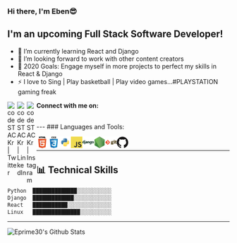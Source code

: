 
### Hi there, I'm Eben😎

## I'm an upcoming Full Stack Software Developer!
- 🌱 I’m currently learning React and Django 
- 👯 I’m looking forward to work with other content creators
- 🥅 2020 Goals: Engage myself in more projects to perfect my skills in React & Django
- ⚡ I love to Sing | Play basketball | Play video games...#PLAYSTATION gaming freak


**Connect with me on:**
[<img align="left" alt="codeSTACKr | Twitter" width="22px" src="https://cdn.jsdelivr.net/npm/simple-icons@v3/icons/twitter.svg" />][twitter]
[<img align="left" alt="codeSTACKr | LinkedIn" width="22px" src="https://cdn.jsdelivr.net/npm/simple-icons@v3/icons/linkedin.svg" />][linkedin]
[<img align="left" alt="codeSTACKr | Instagram" width="22px" src="https://cdn.jsdelivr.net/npm/simple-icons@v3/icons/instagram.svg" />][instagram]

<br />
---
### Languages and Tools:

[<img align="left" alt="HTML5" width="26px" src="https://raw.githubusercontent.com/github/explore/80688e429a7d4ef2fca1e82350fe8e3517d3494d/topics/html/html.png" />][HTML & CSS Playlist]
[<img align="left" alt="CSS3" width="26px" src="https://raw.githubusercontent.com/github/explore/80688e429a7d4ef2fca1e82350fe8e3517d3494d/topics/css/css.png" />][HTML & CSS Playlist]
[<img align="left" alt="Python" width="26px" src="https://raw.githubusercontent.com/github/explore/80688e429a7d4ef2fca1e82350fe8e3517d3494d/topics/python/python.png" />][PythonPlaylist]
[<img align="left" alt="JavaScript" width="26px" src="https://raw.githubusercontent.com/github/explore/80688e429a7d4ef2fca1e82350fe8e3517d3494d/topics/javascript/javascript.png" />][JavaScript Playlist]
[<img align="left" alt="Django" width="26px" src="https://raw.githubusercontent.com/github/explore/80688e429a7d4ef2fca1e82350fe8e3517d3494d/topics/django/django.png" />][Django Playlist]
[<img align="left" alt="Node.js" width="26px" src="https://raw.githubusercontent.com/github/explore/80688e429a7d4ef2fca1e82350fe8e3517d3494d/topics/nodejs/nodejs.png" />][Node.js Playlist]
[<img align="left" alt="Git" width="26px" src="https://raw.githubusercontent.com/github/explore/80688e429a7d4ef2fca1e82350fe8e3517d3494d/topics/git/git.png" />][Git & GitHub Playlist]
[<img align="left" alt="GitHub" width="26px" src="https://raw.githubusercontent.com/github/explore/78df643247d429f6cc873026c0622819ad797942/topics/github/github.png" />][Git & GitHub Playlist]
<br />

---

## 📊 Technical Skills
<!--START_SECTION:waka-->
```text
Python  ██████████████░░░░░░░░░░░ 
Django  █████████████░░░░░░░░░░░░ 
React 	███████████░░░░░░░░░░░░░░ 
Linux   ███████████████░░░░░░░░░░
```
<!--END_SECTION:waka-->

---

<img align="left" alt="Eprime30's Github Stats" src="https://github-readme-stats.vercel.app/api?username=Eprime30&show_icons=true&hide_border=true" />

[twitter]: https://twitter.com/EBGameChanger
[instagram]: https://www.instagram.com/ebenotb/?hl=en
[linkedin]: https://www.linkedin.com/in/ebenezer-okoto-23184a6b/
[Node.js Playlist]: https://www.youtube.com/watch?v=RLtyhwFtXQA&list=PLWKjhJtqVAbmGQoa3vFjeRbRADAOC9drk
[Django Playlist]: https://www.youtube.com/playlist?list=PL-osiE80TeTtoQCKZ03TU5fNfx2UY6U4p
[PythonPlaylist]: https://www.youtube.com/playlist?list=PL-osiE80TeTt2d9bfVyTiXJA-UTHn6WwU
[HTML & CSS Playlist]: https://www.youtube.com/playlist?list=PLWKjhJtqVAbnSe1qUNMG7AbPmjIG54u88
[JavaScript Playlist]: https://www.youtube.com/playlist?list=PLWKjhJtqVAbleDe3_ZA8h3AO2rXar-q2V
[Git & GitHub Playlist]: https://www.youtube.com/watch?v=E8hhHKlq6rk&list=PLEiEAq2VkUUJs7lyLgSsRlnd9syrFBzSM
